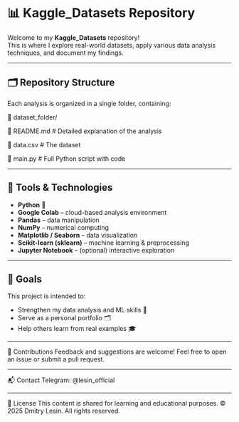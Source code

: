 # 📊 Kaggle_Datasets Repository

Welcome to my **Kaggle_Datasets** repository!  
This is where I explore real-world datasets, apply various data analysis techniques, and document my findings.

---

## 🗂 Repository Structure

Each analysis is organized in a single folder, containing:

📁 dataset_folder/

📄 README.md # Detailed explanation of the analysis

📄 data.csv # The dataset

📄 main.py # Full Python script with code


---

## 🧰 Tools & Technologies

- **Python** 🐍  
- **Google Colab** – cloud-based analysis environment  
- **Pandas** – data manipulation  
- **NumPy** – numerical computing  
- **Matplotlib / Seaborn** – data visualization  
- **Scikit-learn (sklearn)** – machine learning & preprocessing  
- **Jupyter Notebook** – (optional) interactive exploration

---

## 🎯 Goals

This project is intended to:
- Strengthen my data analysis and ML skills 🧠  
- Serve as a personal portfolio 🗂️  
- Help others learn from real examples 🎓

---

🤝 Contributions
Feedback and suggestions are welcome!
Feel free to open an issue or submit a pull request.

---

📬 Contact
Telegram: @lesin_official

---

📄 License
This content is shared for learning and educational purposes.
© 2025 Dmitry Lesin. All rights reserved.
